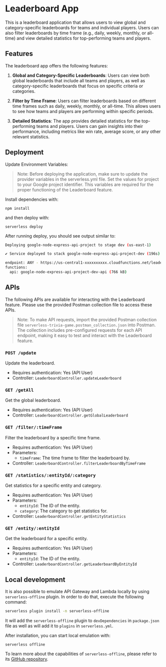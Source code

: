 # Leaderboard App

This is a leaderboard application that allows users to view global and category-specific leaderboards for teams and individual players. Users can also filter leaderboards by time frame (e.g., daily, weekly, monthly, or all-time) and view detailed statistics for top-performing teams and players.

## Features

The leaderboard app offers the following features:

1. **Global and Category-Specific Leaderboards**: Users can view both global leaderboards that include all teams and players, as well as category-specific leaderboards that focus on specific criteria or categories.

2. **Filter by Time Frame**: Users can filter leaderboards based on different time frames such as daily, weekly, monthly, or all-time. This allows users to see how teams and players are performing within specific periods.

3. **Detailed Statistics**: The app provides detailed statistics for the top-performing teams and players. Users can gain insights into their performance, including metrics like win rate, average score, or any other relevant statistics.

## Deployment

Update Environment Variables:

> Note: Before deploying the application, make sure to update the provider variables in the serverless.yml file. Set the values for project to your Google project identifier. This variables are required for the proper functioning of the Leaderboard feature.

Install dependencies with:

```
npm install
```

and then deploy with:

```
serverless deploy
```

After running deploy, you should see output similar to:

```bash
Deploying google-node-express-api-project to stage dev (us-east-1)

✔ Service deployed to stack google-node-express-api-project-dev (196s)

endpoint: ANY - https://us-central1-xxxxxxxxxx.cloudfunctions.net/leaderboards-dev-service
functions:
  api: google-node-express-api-project-dev-api (766 kB)
```

## APIs

The following APIs are available for interacting with the Leaderboard feature. Please use the provided Postman collection file to access these APIs.

> Note: To make API requests, import the provided Postman collection file `serverless-trivia-game.postman_collection.json` into Postman. The collection includes pre-configured requests for each API endpoint, making it easy to test and interact with the Leaderboard feature.

### `POST /update`

Update the leaderboard.

- Requires authentication: Yes (API User)
- Controller: `LeaderboardController.updateLeaderboard`

### `GET /getAll`

Get the global leaderboard.

- Requires authentication: Yes (API User)
- Controller: `LeaderboardController.getGlobalLeaderboard`

### `GET /filter/:timeFrame`

Filter the leaderboard by a specific time frame.

- Requires authentication: Yes (API User)
- Parameters:
  - `timeFrame`: The time frame to filter the leaderboard by.
- Controller: `LeaderboardController.filterLeaderboardByTimeFrame`

### `GET /statistics/:entityId/:category`

Get statistics for a specific entity and category.

- Requires authentication: Yes (API User)
- Parameters:
  - `entityId`: The ID of the entity.
  - `category`: The category to get statistics for.
- Controller: `LeaderboardController.getEntityStatistics`

### `GET /entity/:entityId`

Get the leaderboard for a specific entity.

- Requires authentication: Yes (API User)
- Parameters:
  - `entityId`: The ID of the entity.
- Controller: `LeaderboardController.getLeaderboardByEntityId`

## Local development

It is also possible to emulate API Gateway and Lambda locally by using `serverless-offline` plugin. In order to do that, execute the following command:

```bash
serverless plugin install -n serverless-offline
```

It will add the `serverless-offline` plugin to `devDependencies` in `package.json` file as well as will add it to `plugins` in `serverless.yml`.

After installation, you can start local emulation with:

```
serverless offline
```

To learn more about the capabilities of `serverless-offline`, please refer to its [GitHub repository](https://github.com/dherault/serverless-offline).
